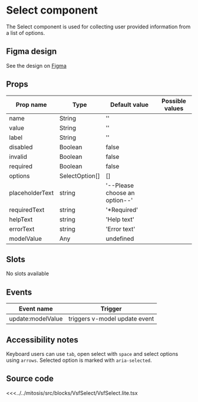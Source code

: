 # Select component

The Select component is used for collecting user provided information from a list of options.

<PlaygroundWrapper component="Select"/>

## Figma design

See the design on [Figma](https://www.figma.com/file/CWOkbpne0tDpSenT4ZEUTQ/%F0%9F%9B%A0-SFUI-2.0-%7C-Development?node-id=11375%3A16313)

## Props

| Prop name    | Type     | Default value | Possible values                        |
| ------------ | -------- | ------------- | -------------------------------------- |
| name         | String   | ''            |                                        |
| value        | String   | ''            |                                        |
| label        | String   | ''            |                                        |
| disabled     | Boolean  | false         |                                        |
| invalid      | Boolean  | false         |                                        |
| required     | Boolean  | false         |                                        |
| options      | SelectOption[]  | []         |                                        |
| placeholderText      | string  | '--Please choose an option--'         |                                        |
| requiredText      | string  | '*Required'         |                                        |
| helpText     | string  | 'Help text'         |                                        |
| errorText    | string  | 'Error text'         |                                        |
| modelValue   | Any      | undefined           |                                        |

## Slots

No slots available

## Events

| Event name        |            Trigger             |
| ----------------- | :----------------------------: |
| update:modelValue | triggers v-model update event  |

## Accessibility notes

Keyboard users can use `tab`, open select with `space` and select options using `arrows`.
Selected option is marked with `aria-selected`.

## Source code

<<<../../mitosis/src/blocks/VsfSelect/VsfSelect.lite.tsx
